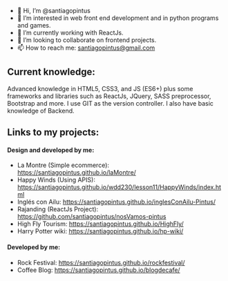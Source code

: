 - 👋 Hi, I’m @santiagopintus
- 👀 I’m interested in web front end development and in python programs and games.
- 🌱 I’m currently working with ReactJs.
- 💞️ I’m looking to collaborate on frontend projects.
- 📫 How to reach me: santiagopintus@gmail.com

## Current knowledge:
Advanced knowledge in HTML5, CSS3, and JS (ES6+) plus some frameworks and libraries such as ReactJs, JQuery, SASS preprocessor, Bootstrap and more. I use GIT as the version controller. I also have basic knowledge of Backend.

## Links to my projects:
#### Design and developed by me:
- La Montre (Simple ecommerce): https://santiagopintus.github.io/laMontre/
- Happy Winds (Using APIS): https://santiagopintus.github.io/wdd230/lesson11/HappyWinds/index.html 
- Inglés con Ailu: https://santiagopintus.github.io/inglesConAilu-Pintus/
- Rajanding (ReactJs Project): https://github.com/santiagopintus/nosVamos-pintus
- High Fly Tourism: https://santiagopintus.github.io/HighFly/
- Harry Potter wiki: https://santiagopintus.github.io/hp-wiki/

#### Developed by me:
- Rock Festival: https://santiagopintus.github.io/rockfestival/
- Coffee Blog: https://santiagopintus.github.io/blogdecafe/
